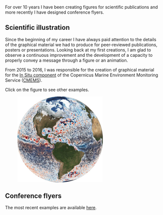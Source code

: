 For over 10 years I have been creating figures for scientific publications 
and more recently I have designed conference flyers.

## Scientific illustration

Since the beginning of my career I have always paid attention to the details
of the graphical material we had to produce for peer-reviewed publications, posters or presentations.
Looking back at my first creations, I am glad to observe a continuous improvement and the development of
a capacity to properly convey a message through a figure or an animation.

From 2015 to 2016, I was responsible for the creation of graphical material for the [In Situ component](https://github.com/CopernicusMarineInsitu/INSTACTraining) of the Copernicus Marine Environment Monitoring Service ([CMEMS](http://marine.copernicus.eu/)).

Click on the figure to see other examples.

<figure>
<a href="./figures.html"> <img src="./altim_global3.jpg" alt="Global altimetry map obtained with Diva" width="66%"></a>
</figure> 


## Conference flyers

The most recent examples are available [here](flyers.html).


